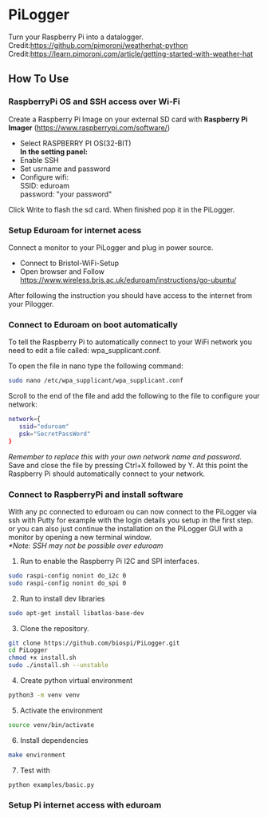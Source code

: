 # PiLogger
Turn your Raspberry Pi into a datalogger. <br>
Credit:https://github.com/pimoroni/weatherhat-python <br>
Credit:https://learn.pimoroni.com/article/getting-started-with-weather-hat

## How To Use

### RaspberryPi OS and SSH access over Wi-Fi

Create a Raspberry Pi Image on your external SD card with **Raspberry Pi Imager** (https://www.raspberrypi.com/software/) <br>

* Select RASPBERRY PI OS(32-BIT)
<br>**In the setting panel:** 
* Enable SSH
* Set usrname and password
* Configure wifi: <br>SSID: eduroam<br>password: "your password" 

Click Write to flash the sd card. When finished pop it in the PiLogger.

### Setup Eduroam for internet acess
Connect a monitor to your PiLogger and plug in power source.
* Connect to Bristol-WiFi-Setup
* Open browser and Follow https://www.wireless.bris.ac.uk/eduroam/instructions/go-ubuntu/

After following the instruction you should have access to the internet from your Pilogger.

### Connect to Eduroam on boot automatically
To tell the Raspberry Pi to automatically connect to your WiFi network you need to edit a file called: wpa_supplicant.conf.

To open the file in nano type the following command:
```bash
sudo nano /etc/wpa_supplicant/wpa_supplicant.conf
```

Scroll to the end of the file and add the following to the file to configure your network:
```bash
network={
   ssid="eduroam"
   psk="SecretPassWord"
}
```
_Remember to replace this with your own network name and password._
Save and close the file by pressing Ctrl+X followed by Y. At this point the Raspberry Pi should automatically connect to your network.
   
### Connect to RaspberryPi and install software
With any pc connected to eduroam ou can now connect to the PiLogger via ssh with Putty for example with the login details you setup in the first step.<br>
or you can also just continue the installation on the PiLogger GUI with a monitor by opening a new terminal window. 
<br>_*Note: SSH may not be possible over eduroam_


1) Run to enable the Raspberry Pi I2C and SPI interfaces.
```bash
sudo raspi-config nonint do_i2c 0
sudo raspi-config nonint do_spi 0
```

2) Run to install dev libraries
```bash
sudo apt-get install libatlas-base-dev
```

3) Clone the repository.
```bash
git clone https://github.com/biospi/PiLogger.git
cd PiLogger
chmod +x install.sh
sudo ./install.sh --unstable
```

4) Create python virtual environment 
```bash
python3 -m venv venv
```
5) Activate the environment
```bash
source venv/bin/activate
```
6) Install dependencies 
```bash
make environment
```

7) Test with 
```bash
python examples/basic.py
```

### Setup Pi internet access with eduroam
